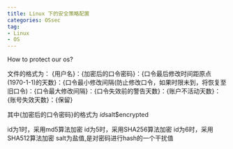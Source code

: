 ```yaml
---
title: Linux 下的安全策略配置
categories: OSsec
tag: 
- Linux
- OS
---
```


How to protect our os?


文件的格式为：
{用户名}：{加密后的口令密码}：{口令最后修改时间距原点(1970-1-1)的天数}：{口令最小修改间隔(防止修改口令，如果时限未到，将恢复至旧口令)：{口令最大修改间隔}：{口令失效前的警告天数}：{账户不活动天数}：{账号失效天数}：{保留}

其中{加密后的口令密码}的格式为 $id$salt$encrypted

id为1时，采用md5算法加密
id为5时，采用SHA256算法加密
id为6时，采用SHA512算法加密
salt为盐值,是对密码进行hash的一个干扰值


